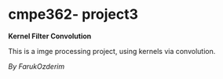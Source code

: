 # cmpe362- project3

**Kernel Filter Convolution**

This is a imge processing project, using kernels via convolution.

_By FarukOzderim_  
